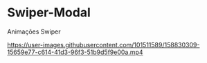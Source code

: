 # Swiper-Modal
 Animações Swiper


https://user-images.githubusercontent.com/101511589/158830309-15659e77-c614-41d3-96f3-51b9d5f9e00a.mp4

